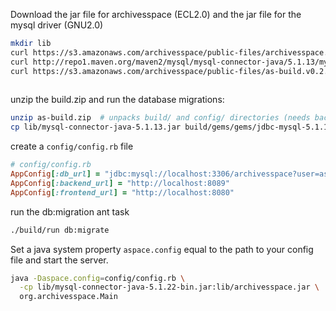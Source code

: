 Download the jar file for archivesspace (ECL2.0) and the jar file for the mysql driver (GNU2.0) 

```sh
mkdir lib
curl https://s3.amazonaws.com/archivesspace/public-files/archivesspace.v0.2.0-1.jar -o lib/archivesspace.jar
curl http://repo1.maven.org/maven2/mysql/mysql-connector-java/5.1.13/mysql-connector-java-5.1.13.jar -o lib/mysql-connector-java-5.1.13.jar
curl https://s3.amazonaws.com/archivesspace/public-files/as-build.v0.2.0-1.zip -o as-build.zip
     
```

unzip the build.zip and run the database migrations:
```sh
unzip as-build.zip  # unpacks build/ and config/ directories (needs backend as well...)
cp lib/mysql-connector-java-5.1.13.jar build/gems/gems/jdbc-mysql-5.1.13/lib/
```

create a `config/config.rb` file
```ruby
# config/config.rb
AppConfig[:db_url] = "jdbc:mysql://localhost:3306/archivesspace?user=as&password=as123"
AppConfig[:backend_url] = "http://localhost:8089"
AppConfig[:frontend_url] = "http://localhost:8080"
```

run the db:migration ant task

```sh
./build/run db:migrate
```

Set a java system property `aspace.config` equal to the path to your config file and start the server.

```sh
java -Daspace.config=config/config.rb \
  -cp lib/mysql-connector-java-5.1.22-bin.jar:lib/archivesspace.jar \
  org.archivesspace.Main
```
